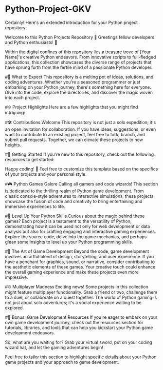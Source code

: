 # Python-Project-GKV


Certainly! Here's an extended introduction for your Python project repository:

Welcome to this Python Projects Repository 🐍
Greetings fellow developers and Python enthusiasts! 👋

Within the digital confines of this repository lies a treasure trove of [Your Name]'s creative Python endeavors. From innovative scripts to full-fledged applications, this collection showcases the diverse range of projects that have sprung forth from the fertile mind of a passionate Python developer.

#🚀 What to Expect
This repository is a melting pot of ideas, solutions, and coding adventures. Whether you're a seasoned programmer or just embarking on your Python journey, there's something here for everyone. Dive into the code, explore the directories, and discover the magic woven into each project.

#🌐 Project Highlights
Here are a few highlights that you might find intriguing:


#🛠️ Contributions Welcome
This repository is not just a solo expedition; it's an open invitation for collaboration. If you have ideas, suggestions, or even want to contribute to an existing project, feel free to fork, branch, and submit pull requests. Together, we can elevate these projects to new heights.

#📖 Getting Started
If you're new to this repository, check out the following resources to get started:

Happy coding! 🚀
Feel free to customize this template based on the specifics of your projects and your personal style.


#🎮 Python Games Galore
Calling all gamers and code wizards! This section is dedicated to the thrilling realm of Python game development. From classic console-style adventures to interactive simulations, these projects showcase the fusion of code and creativity to bring entertaining and immersive experiences to life.


#🚀 Level Up Your Python Skills
Curious about the magic behind these games? Each project is a testament to the versatility of Python, demonstrating how it can be used not only for web development or data analysis but also for crafting engaging and interactive gaming experiences. Explore the source code, delve into the game mechanics, and perhaps glean some insights to level up your Python programming skills.

#🎨 The Art of Game Development
Beyond the code, game development involves an artful blend of design, storytelling, and user experience. If you have a penchant for graphics, sound, or narrative, consider contributing to the aesthetic elements of these games. Your creative touch could enhance the overall gaming experience and make these projects even more impressive.

#🌐 Multiplayer Madness
Exciting news! Some projects in this collection might feature multiplayer functionality. Grab a friend or two, challenge them to a duel, or collaborate on a quest together. The world of Python gaming is not just about solo adventures; it's a social experience waiting to be explored.

#🎁 Bonus: Game Development Resources
If you're eager to embark on your own game development journey, check out the resources section for tutorials, libraries, and tools that can help you kickstart your Python game development endeavors.

So, what are you waiting for? Grab your virtual sword, put on your coding wizard hat, and let the gaming adventures begin!

Feel free to tailor this section to highlight specific details about your Python game projects and your approach to game development.





